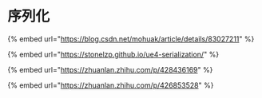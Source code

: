 # 序列化

{% embed url="https://blog.csdn.net/mohuak/article/details/83027211" %}

{% embed url="https://stonelzp.github.io/ue4-serialization/" %}

{% embed url="https://zhuanlan.zhihu.com/p/428436169" %}

{% embed url="https://zhuanlan.zhihu.com/p/426853528" %}
